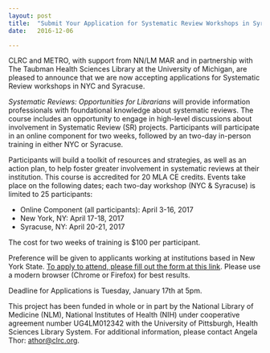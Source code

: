 ```yaml
---
layout: post
title:  "Submit Your Application for Systematic Review Workshops in Syracuse and NYC"
date:   2016-12-06

---
```

CLRC and METRO, with support from NN/LM MAR and in partnership with The Taubman Health Sciences Library at the University of Michigan, are pleased to announce that we are now accepting applications for Systematic Review workshops in NYC and Syracuse.

_Systematic Reviews: Opportunities for Librarians_ will provide information professionals with foundational knowledge about systematic reviews. The course includes an opportunity to engage in high-level discussions about involvement in Systematic Review (SR) projects. Participants will participate in an online component for two weeks, followed by an two-day in-person training in either NYC or Syracuse.

Participants will build a toolkit of resources and strategies, as well as an action plan, to help foster greater involvement in systematic reviews at their institution. This course is accredited for 20 MLA CE credits.
Events take place on the following dates; each two-day workshop (NYC & Syracuse) is limited to 25 participants:

* Online Component (all participants): April 3-16, 2017
* New York, NY: April 17-18, 2017
* Syracuse, NY: April 20-21, 2017

The cost for two weeks of training is $100 per participant.

Preference will be given to applicants working at institutions based in New York State. [To apply to attend, please fill out the form at this link](https://docs.google.com/a/metro.org/forms/d/e/1FAIpQLScN39tBm-jiSVhDdeTUy6mpPC1miirqz1JXNvHvzlmheUoFtg/viewform?c=0&w=1). Please use a modern browser (Chrome or Firefox) for best results.

Deadline for Applications is Tuesday, January 17th at 5pm.

This project has been funded in whole or in part by the National Library of Medicine (NLM), National Institutes of Health (NIH) under cooperative agreement number UG4LM012342 with the University of Pittsburgh, Health Sciences Library System. For additional information, please contact Angela Thor: [athor@clrc.org](mailto:athor@clrc.org).
